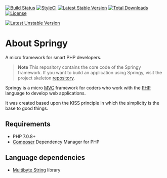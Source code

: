 [![Build Status](https://travis-ci.org/springy-framework/core.svg?branch=master)](https://travis-ci.org/springy-framework/core)
[![StyleCI](https://styleci.io/repos/166688147/shield)](https://styleci.io/repos/166688147)
[![Latest Stable Version](https://poser.pugx.org/springy-framework/core/v/stable)](https://packagist.org/packages/springy-framework/core)
[![Total Downloads](https://poser.pugx.org/springy-framework/core/downloads)](https://packagist.org/packages/springy-framework/core)
[![License](https://poser.pugx.org/springy-framework/core/license)](https://packagist.org/packages/springy-framework/core)

[![Latest Unstable Version](https://poser.pugx.org/springy-framework/core/v/unstable)](https://packagist.org/packages/springy-framework/core)

# About Springy

A micro framework for smart PHP developers.

> **Note** This repository contains the core code of the Springy framework. If you want to build an application using Springy, visit the project skeleton [repository](https://github.com/springy-framework/skeleton).

Springy is a micro [MVC](https://en.wikipedia.org/wiki/Model%E2%80%93view%E2%80%93controller) framework for coders who work with the [PHP](http://www.php.net) language to develop web applications.

It was created based upon the KISS principle in which the simplicity is the base to good things.

## Requirements

- PHP 7.0.8+
- [Composer](https://getcomposer.org/) Dependency Manager for PHP

## Language dependencies

- [Multibyte String](http://php.net/manual/en/intro.mbstring.php) library

